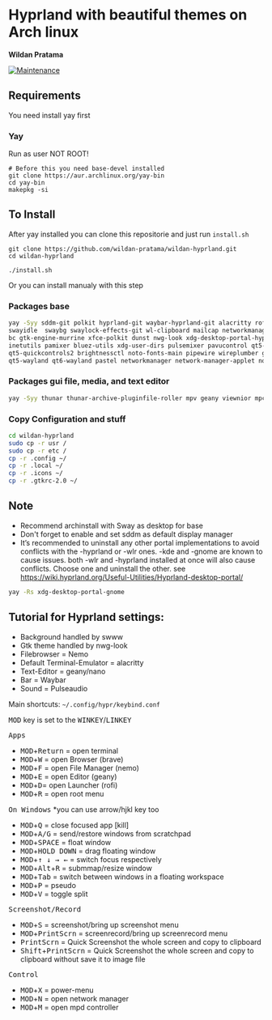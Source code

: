 # Hyprland with beautiful themes on Arch linux

**Wildan Pratama**

[![Maintenance](https://img.shields.io/maintenance/yes/2022.svg)]()


## Requirements
You need install yay first

### Yay

Run as user NOT ROOT!

```
# Before this you need base-devel installed
git clone https://aur.archlinux.org/yay-bin
cd yay-bin
makepkg -si
```

## To Install
After yay installed you can clone this repositorie and just run `install.sh`

    git clone https://github.com/wildan-pratama/wildan-hyprland.git
    cd wildan-hyprland

    ./install.sh


Or you can install manualy with this step

### Packages base

``` bash
yay -Syy sddm-git polkit hyprland-git waybar-hyprland-git alacritty rofi-lbonn-wayland-git \
swayidle  swaybg swaylock-effects-git wl-clipboard mailcap networkmanager-dmenu-git wf-recorder \
bc gtk-engine-murrine xfce-polkit dunst nwg-look xdg-desktop-portal-hyprland-git qt5-svg \
inetutils pamixer bluez-utils xdg-user-dirs pulsemixer pavucontrol qt5-graphicaleffects hyprland-scratchpad-git \
qt5-quickcontrols2 brightnessctl noto-fonts-main pipewire wireplumber grim slurp jq dunst \
qt5-wayland qt6-wayland pastel networkmanager network-manager-applet noto-fonts-emoji wdisplays swww

```

### Packages gui file, media, and text editor

``` bash
yay -Syy thunar thunar-archive-pluginfile-roller mpv geany viewnior mpc mpd ncmpcpp

```

### Copy Configuration and stuff

``` bash
cd wildan-hyprland
sudo cp -r usr /
sudo cp -r etc /
cp -r .config ~/
cp -r .local ~/
cp -r .icons ~/
cp -r .gtkrc-2.0 ~/
```

## Note
- Recommend archinstall with Sway as desktop for base
- Don't forget to enable and set sddm as default display manager
- It’s recommended to uninstall any other portal implementations to avoid conflicts with the -hyprland or -wlr ones. -kde and -gnome are known to cause issues. both -wlr and -hyprland installed at once will also cause conflicts. Choose one and uninstall the other. see https://wiki.hyprland.org/Useful-Utilities/Hyprland-desktop-portal/
``` bash
yay -Rs xdg-desktop-portal-gnome
```

## Tutorial for Hyprland settings:

 - Background handled by swww
 - Gtk theme handled by nwg-look
 - Filebrowser = Nemo
 - Default Terminal-Emulator = alacritty
 - Text-Editor = geany/nano
 - Bar = Waybar
 - Sound = Pulseaudio

Main shortcuts: `~/.config/hypr/keybind.conf`


<kbd>MOD</kbd> key is set to the <kbd>WINKEY</kbd>/<kbd>LINKEY</kbd>

<kbd>Apps</kbd>
 - <kbd>MOD</kbd>+<kbd>Return</kbd> = open terminal
 - <kbd>MOD</kbd>+<kbd>W</kbd> = open Browser (brave)
 - <kbd>MOD</kbd>+<kbd>F</kbd> = open File Manager (nemo)
 - <kbd>MOD</kbd>+<kbd>E</kbd> = open Editor (geany)
 - <kbd>MOD</kbd>+<kbd>D</kbd>= open Launcher (rofi)
 - <kbd>MOD</kbd>+<kbd>R</kbd> = open root menu
 
 <kbd>On Windows</kbd> *you can use arrow/hjkl key too
 - <kbd>MOD</kbd>+<kbd>Q</kbd> = close focused app [kill]
 - <kbd>MOD</kbd>+<kbd>A/G</kbd> = send/restore windows from scratchpad
 - <kbd>MOD</kbd>+<kbd>SPACE</kbd>  = float window
 - <kbd>MOD</kbd>+<kbd>HOLD DOWN</kbd> = drag floating window
 - <kbd>MOD</kbd>+<kbd>↑ ↓ → ←</kbd>  = switch focus respectively
 - <kbd>MOD</kbd>+<kbd>Alt</kbd>+<kbd>R</kbd> = submmap/resize window
 - <kbd>MOD</kbd>+<kbd>Tab</kbd>  = switch between windows in a floating workspace
 - <kbd>MOD</kbd>+<kbd>P</kbd>  = pseudo
 - <kbd>MOD</kbd>+<kbd>V</kbd>  = toggle split
 
 <kbd>Screenshot/Record</kbd>
 - <kbd>MOD</kbd>+<kbd>S</kbd> = screenshot/bring up screenshot menu
 - <kbd>MOD</kbd>+<kbd>PrintScrn</kbd> = screenrecord/bring up screenrecord menu
 - <kbd>PrintScrn</kbd> = Quick Screenshot the whole screen and copy to clipboard
 - <kbd>Shift</kbd>+<kbd>PrintScrn</kbd> = Quick Screenshot the whole screen and copy to clipboard without save it to image file
 
 <kbd>Control</kbd>
 - <kbd>MOD</kbd>+<kbd>X</kbd> = power-menu 
 - <kbd>MOD</kbd>+<kbd>N</kbd> = open network manager
 - <kbd>MOD</kbd>+<kbd>M</kbd> = open mpd controller
 
 
 
